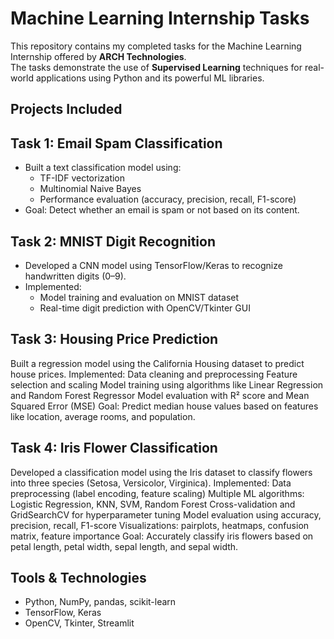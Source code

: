 
# Machine Learning Internship Tasks 

This repository contains my completed tasks for the Machine Learning Internship offered by **ARCH Technologies**.  
The tasks demonstrate the use of **Supervised Learning** techniques for real-world applications using Python and its powerful ML libraries.

## Projects Included

## Task 1: Email Spam Classification
- Built a text classification model using:
  - TF-IDF vectorization
  - Multinomial Naive Bayes
  - Performance evaluation (accuracy, precision, recall, F1-score)
- Goal: Detect whether an email is spam or not based on its content.

## Task 2: MNIST Digit Recognition
- Developed a CNN model using TensorFlow/Keras to recognize handwritten digits (0–9).
- Implemented:
  - Model training and evaluation on MNIST dataset
  - Real-time digit prediction with OpenCV/Tkinter GUI
 
## Task 3: Housing Price Prediction

Built a regression model using the California Housing dataset to predict house prices.
Implemented:
Data cleaning and preprocessing
Feature selection and scaling
Model training using algorithms like Linear Regression and Random Forest Regressor
Model evaluation with R² score and Mean Squared Error (MSE)
Goal: Predict median house values based on features like location, average rooms, and population.

## Task 4: Iris Flower Classification

Developed a classification model using the Iris dataset to classify flowers into three species (Setosa, Versicolor, Virginica).
Implemented:
Data preprocessing (label encoding, feature scaling)
Multiple ML algorithms: Logistic Regression, KNN, SVM, Random Forest
Cross-validation and GridSearchCV for hyperparameter tuning
Model evaluation using accuracy, precision, recall, F1-score
Visualizations: pairplots, heatmaps, confusion matrix, feature importance
Goal: Accurately classify iris flowers based on petal length, petal width, sepal length, and sepal width.

## Tools & Technologies
- Python, NumPy, pandas, scikit-learn
- TensorFlow, Keras
- OpenCV, Tkinter, Streamlit



